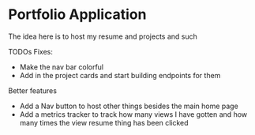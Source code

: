 # Portfolio Application

The idea here is to host my resume and projects and such



TODOs
Fixes:
- Make the nav bar colorful
- Add in the project cards and start building endpoints for them


Better features
- Add a Nav button to host other things besides the main home page
- Add a metrics tracker to track how many views I have gotten and
how many times the view resume thing has been clicked


